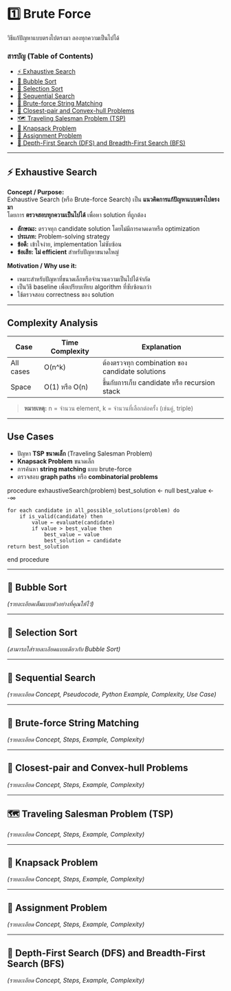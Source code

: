 # 1️⃣ Brute Force

วิธีแก้ปัญหาแบบตรงไปตรงมา ลองทุกความเป็นไปได้ 

### **สารบัญ (Table of Contents)**
- [⚡ Exhaustive Search](#exhaustive-search)
- [🔹 Bubble Sort](#bubble-sort)
- [🔹 Selection Sort](#selection-sort)
- [🔹 Sequential Search](#sequential-search)
- [🔹 Brute-force String Matching](#brute-force-string-matching)
- [🔹 Closest-pair and Convex-hull Problems](#closest-pair-and-convex-hull-problems)
- [🗺️ Traveling Salesman Problem (TSP)](#traveling-salesman-problem-tsp)
- [🎒 Knapsack Problem](#knapsack-problem)
- [📝 Assignment Problem](#assignment-problem)
- [🌳 Depth-First Search (DFS) and Breadth-First Search (BFS)](#depth-first-search-dfs-and-breadth-first-search-bfs)

---

## ⚡ Exhaustive Search

**Concept / Purpose:**  
Exhaustive Search (หรือ Brute-force Search) เป็น **แนวคิดการแก้ปัญหาแบบตรงไปตรงมา**  
โดยการ **ตรวจสอบทุกความเป็นไปได้** เพื่อหา solution ที่ถูกต้อง  

- **ลักษณะ:** ตรวจทุก candidate solution โดยไม่มีการคาดเดาหรือ optimization  
- **ประเภท:** Problem-solving strategy  
- **ข้อดี:** เข้าใจง่าย, implementation ไม่ซับซ้อน  
- **ข้อเสีย:** **ไม่ efficient** สำหรับปัญหาขนาดใหญ่  

**Motivation / Why use it:**  
- เหมาะสำหรับปัญหาที่ขนาดเล็กหรือจำนวนความเป็นไปได้จำกัด  
- เป็นวิธี baseline เพื่อเปรียบเทียบ algorithm ที่ซับซ้อนกว่า  
- ใช้ตรวจสอบ correctness ของ solution  

---

## Complexity Analysis
| Case       | Time Complexity | Explanation                                        |
|------------|----------------|---------------------------------------------------|
| All cases  | O(n^k)         | ต้องตรวจทุก combination ของ candidate solutions |
| Space      | O(1) หรือ O(n) | ขึ้นกับการเก็บ candidate หรือ recursion stack   |

> **หมายเหตุ:** n = จำนวน element, k = จำนวนที่เลือกต่อครั้ง (เช่นคู่, triple)  

---

## Use Cases
- ปัญหา **TSP ขนาดเล็ก** (Traveling Salesman Problem)  
- **Knapsack Problem** ขนาดเล็ก  
- การค้นหา **string matching** แบบ brute-force  
- ตรวจสอบ **graph paths** หรือ **combinatorial problems**  

procedure exhaustiveSearch(problem)
    best_solution ← null
    best_value ← -∞
    
    for each candidate in all_possible_solutions(problem) do
        if is_valid(candidate) then
            value ← evaluate(candidate)
            if value > best_value then
                best_value ← value
                best_solution ← candidate
    return best_solution
end procedure 

---

## 🔹 Bubble Sort
*(รายละเอียดเต็มแบบตัวอย่างที่คุณให้ไว้)*

---

## 🔹 Selection Sort
*(สามารถใส่รายละเอียดแบบเดียวกับ Bubble Sort)*

---

## 🔹 Sequential Search
*(รายละเอียด Concept, Pseudocode, Python Example, Complexity, Use Case)*

---

## 🔹 Brute-force String Matching
*(รายละเอียด Concept, Steps, Example, Complexity)*

---

## 🔹 Closest-pair and Convex-hull Problems
*(รายละเอียด Concept, Steps, Example, Complexity)*

---

## 🗺️ Traveling Salesman Problem (TSP)
*(รายละเอียด Concept, Steps, Example, Complexity)*

---

## 🎒 Knapsack Problem
*(รายละเอียด Concept, Steps, Example, Complexity)*

---

## 📝 Assignment Problem
*(รายละเอียด Concept, Steps, Example, Complexity)*

---

## 🌳 Depth-First Search (DFS) and Breadth-First Search (BFS)
*(รายละเอียด Concept, Steps, Example, Complexity)*
